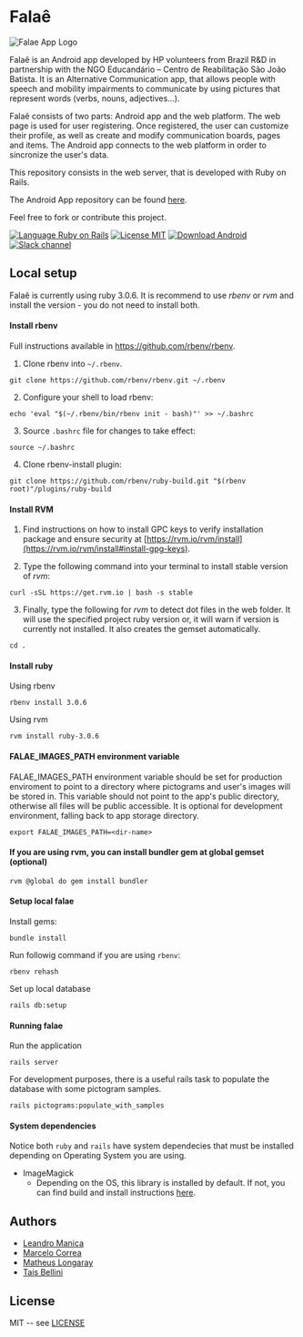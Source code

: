 # Falaê
![Falae App Logo](./app/assets/images/og_image_falae_widescreen.png?raw=true)

Falaê is an Android app developed by HP volunteers from Brazil R&D in partnership with the NGO Educandário – Centro de Reabilitação São João Batista. It is an Alternative Communication app, that allows people with speech and mobility impairments to communicate by using pictures that represent words (verbs, nouns, adjectives…).

Falaê consists of two parts: Android app and the web platform. The web page is used for user registering. Once registered, the user can customize their profile, as well as create and modify communication boards, pages and items. The Android app connects to the web platform in order to sincronize the user's data.

This repository consists in the web server, that is developed with Ruby on Rails.

The Android App repository can be found [here](https://github.com/marcelorcorrea/falae-android).

Feel free to fork or contribute this project.

[![Language Ruby on Rails](https://img.shields.io/badge/Language-Ruby_on_Rails-red.svg)](https://rubyonrails.org/)
[![License MIT](https://img.shields.io/badge/License-MIT-blue.svg)](LICENSE)
[![Download Android](https://img.shields.io/badge/Download-Google_Play_Store-yellow.svg)](https://play.google.com/store/apps/details?id=org.falaeapp.falae)
[![Slack channel](https://img.shields.io/badge/Chat-Slack-yellow.svg)](https://falaeapp.slack.com)

## Local setup

Falaê is currently using ruby 3.0.6. It is recommend to use *rbenv* or *rvm* and install the version - you do not need to install both.

#### Install rbenv

Full instructions available in https://github.com/rbenv/rbenv.


1. Clone rbenv into `~/.rbenv`.
```
git clone https://github.com/rbenv/rbenv.git ~/.rbenv
```

2. Configure your shell to load rbenv:
```
echo 'eval "$(~/.rbenv/bin/rbenv init - bash)"' >> ~/.bashrc
```

3. Source `.bashrc` file for changes to take effect:
```
source ~/.bashrc
```

4. Clone rbenv-install plugin:
```
git clone https://github.com/rbenv/ruby-build.git "$(rbenv root)"/plugins/ruby-build
```

#### Install RVM

1. Find instructions on how to install GPC keys to verify installation package and ensure security at [https://rvm.io/rvm/install](https://rvm.io/rvm/install#install-gpg-keys).

2. Type the following command into your terminal to install stable version of *rvm*:
```
curl -sSL https://get.rvm.io | bash -s stable
```
3. Finally, type the following for *rvm* to detect dot files in the web folder. It will use the specified project ruby version or, it will warn if version is currently not installed. It also creates the gemset automatically.
```
cd .
```

#### Install ruby

Using rbenv

```
rbenv install 3.0.6
```

Using rvm

```
rvm install ruby-3.0.6
```

#### FALAE_IMAGES_PATH environment variable

FALAE_IMAGES_PATH environment variable should be set for production enviroment to point to a directory where pictograms and user's images will be stored in. This variable should not point to the app's public directory, otherwise all files will be public accessible. It is optional for development environment, falling back to app storage directory.
```
export FALAE_IMAGES_PATH=<dir-name>
```

#### If you are using rvm, you can install bundler gem at global gemset (optional)
```
rvm @global do gem install bundler
```
#### Setup local falae

Install gems:
```
bundle install
```

Run followig command if you are using `rbenv`:
```
rbenv rehash
```

Set up local database
```
rails db:setup
```

#### Running falae

Run the application
```
rails server
```

For development purposes, there is a useful rails task to populate the database with some pictogram samples.
```
rails pictograms:populate_with_samples
```

#### System dependencies
Notice both `ruby` and `rails` have system dependecies that must be installed depending on Operating System you are using.

* ImageMagick
  * Depending on the OS, this library is installed by default. If not, you can find build and install instructions [here](https://imagemagick.org/script/index.php).

## Authors

* [Leandro Manica](https://github.com/leandrohmanica)
* [Marcelo Correa](https://github.com/marcelorcorrea)
* [Matheus Longaray](https://github.com/longaraymatheus)
* [Tais Bellini](https://github.com/taisbellini)

## License

MIT -- see [LICENSE](LICENSE)
